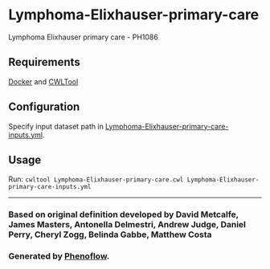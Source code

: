 # Lymphoma-Elixhauser-primary-care

Lymphoma Elixhauser primary care - PH1086

## Requirements

[Docker](https://docs.docker.com/install/) and [CWLTool](https://github.com/common-workflow-language/cwltool#install)

## Configuration

Specify input dataset path in [Lymphoma-Elixhauser-primary-care-inputs.yml](Lymphoma-Elixhauser-primary-care-inputs.yml).

## Usage

Run: `cwltool Lymphoma-Elixhauser-primary-care.cwl Lymphoma-Elixhauser-primary-care-inputs.yml`

***

### Based on original definition developed by David Metcalfe, James Masters, Antonella Delmestri, Andrew Judge, Daniel Perry, Cheryl Zogg, Belinda Gabbe, Matthew Costa
### Generated by [Phenoflow](https://kclhi.org/phenoflow).

